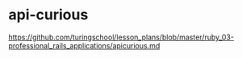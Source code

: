 # api-curious
https://github.com/turingschool/lesson_plans/blob/master/ruby_03-professional_rails_applications/apicurious.md
